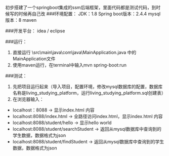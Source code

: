 初步搭建了一个springboot集成的ssm后端框架，里面代码都是测试代码，到时候写的时候再自己改
###环境配置：
JDK：1.8
Spring boot版本：2.4.4
mysql版本：8
maven

###开发平台：
idea / eclipse

###运行：
1. 直接运行 \src\main\java\com\java\MainApplication.java 中的MainApplication文件
2. 使用maven运行，在terminal中输入mvn spring-boot:run

###测试：
1. 先把项目运行起来（导入项目，配置环境，修改mysql数据库的配置，数据库名称是living_studying_platform，运行living_studying_platform.sql创建表）
2. 在浏览器输入：
 * localhost：8088 -> 显示index.html 内容
 * localhost:8088/index.html -> 全路径访问index.html，显示index.html 内容
 * localhost:8088/student/hello -> 显示hello world
 * localhost:8088/student/searchStudent -> 返回从mysql数据库中查询到的学生数据，数据格式为json
 * localhost:8088/student/findStudent -> 返回从mysql数据库中查询到的学生数据，数据格式为json